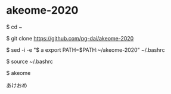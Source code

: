 # akeome-2020

$ cd ~

$ git clone https://github.com/pg-dai/akeome-2020

$ sed -i -e "$ a export PATH=\$PATH:~/akeome-2020" ~/.bashrc

$ source ~/.bashrc

$ akeome

あけおめ

